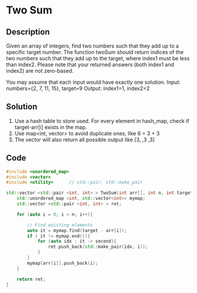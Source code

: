 # Two Sum

## Description

Given an array of integers, find two numbers such that they add up to a specific target number.
The function twoSum should return indices of the two numbers such that they add up to the target, where index1 must be less than index2. Please note that your returned answers (both index1 and index2) are not zero-based.
 
 You may assume that each input would have exactly one solution. Input: numbers={2, 7, 11, 15}, target=9
Output: index1=1, index2=2

## Solution

1. Use a hash table to store used. For every element in hash_map, check if target-arr[i] exists in the map.
2. Use map<int, vector<int>> to avoid duplicate ones, like 6 = 3 + 3
3. The vector will also return all possible output like [3, ,3 ,3]


## Code

```cpp
#include <unordered_map>
#include <vector>
#include <utility>      // std::pair, std::make_pair

std::vector <std::pair <int, int> > TwoSum(int arr[], int n, int target){
	std::unordered_map <int, std::vector<int>> mymap;
	std::vector <std::pair <int, int> > ret;

	for (auto i = 0; i < n; i++){

		// Find existing elements
		auto it = mymap.find(target - arr[i]);
		if ( it != mymap.end()){
			for (auto idx : it -> second){
				ret.push_back(std::make_pair(idx, i));
			}
		}
		mymap[arr[i]].push_back(i);
	}

	return ret;
}
```
